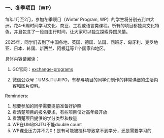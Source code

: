 ### 一、冬季项目（WP）

每年1月至2月，参加冬季项目（Winter Program, WP）的学生将分别去到四大洲，花4-6周时间学习文化、商业、工程或语言类课程。所有的项目都独具文化特色，并且包含了一段自由行时间，让大家可以独立探索异国风情。

2025年，同学们去到了中国各地、英国、德国、法国、西班牙、匈牙利、克罗地亚、日本、韩国、新西兰、阿根廷等11个国家和地区。

具体内容请阅读：

1. GC官网：[exchange-programs](https://www.ji.sjtu.edu.cn/cn/academics/ipo/study-abroad/exchange-programs)

2. 微信公众号：UMSJTUJIIPO，有参与项目的同学们制作的非常详细的生活内容和图片资料。


Reminders:

1. 想要参加的同学需要提前准备好护照
2. 看清楚项目的报名要求，有些项目仅对高年级开放
3. 看清楚项目提供的学分类型和数量
4. WP在UM和SJTU不能double count
5. WP课业压力并不为0！是有可能被挂科导致拿不到学分，还是需要学习的
